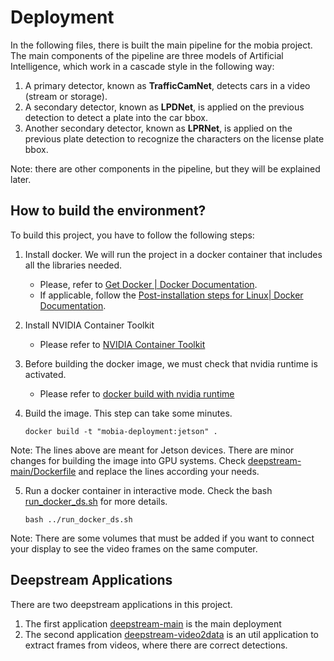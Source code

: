# Deployment

In the following files, there is built the main pipeline for the mobia project. The main components of the pipeline are three models of Artificial Intelligence, which work in a cascade style in the following way:

1. A primary detector, known as **TrafficCamNet**, detects cars in a video (stream or storage).
2. A secondary detector, known as **LPDNet**, is applied on the previous detection to detect a plate into the car bbox.
3. Another secondary detector, known as **LPRNet**, is applied on the previous plate detection to recognize the characters on the license plate bbox.

Note: there are other components in the pipeline, but they will be explained later.

## How to build the environment?

To build this project, you have to follow the following steps:

1. Install docker. We will run the project in a docker container that includes all the libraries needed.
    * Please, refer to [Get Docker | Docker Documentation](https://docs.docker.com/get-docker/).
    * If applicable, follow the [Post-installation steps for Linux| Docker Documentation](https://docs.docker.com/engine/install/linux-postinstall/).
2. Install NVIDIA Container Toolkit
    * Please refer to [NVIDIA Container Toolkit](https://docs.nvidia.com/datacenter/cloud-native/container-toolkit/install-guide.html)
3. Before building the docker image, we must check that nvidia runtime is activated.
    * Please refer to [docker build with nvidia runtime](https://stackoverflow.com/questions/59691207/docker-build-with-nvidia-runtime)
4. Build the image. This step can take some minutes.

    ```console
    docker build -t "mobia-deployment:jetson" .
    ```
Note: The lines above are meant for Jetson devices. There are minor changes for building the image into GPU systems. Check [deepstream-main/Dockerfile](./deepstream-main/Dockerfile) and replace the lines according your needs.

5. Run a docker container in interactive mode. Check the bash [run_docker_ds.sh](./run_docker_ds.sh) for more details.
    ```console
    bash ../run_docker_ds.sh
    ```

Note: There are some volumes that must be added if you want to connect your display to see the video frames on the same computer.

## Deepstream Applications 

There are two deepstream applications in this project.

1. The first application [deepstream-main](./deepstream-main/) is the main deployment
2. The second application [deepstream-video2data](./deepstream-video2data/) is an util application to extract frames from videos, where there are correct detections.

